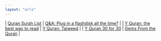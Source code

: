 ```yaml
---
layout: "urls"
---
```


| [Quran Surah List](https://rms46.vlsm.org/2/230.pdf) | [Q&A: Plug in a flashdisk all the time?](https://askleo.com/flash-drive-plugged-in/) |
| [Y Quran: the best way to read](https://youtu.be/579SnxvDv58) | [Y Quran: Tajweed](https://www.youtube.com/watch?v=oC_LBcbNCPM&list=PL6TlMIZ5ylgoA27YCmZYMCQCX7EUkfyHp) |
| [Y Quran 30 for 30](https://www.youtube.com/playlist?list=PLQ02IYL5pmhHd0H-Megw6yFxptUOh3rEQ) | [Gems From the Quran](https://www.youtube.com/watch?v=_7-6zdRtzhA&list=PLHJNuhNCF4Nn0sDyeXCSS7a2CT5F0Z9fV&index=1) |

